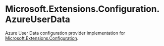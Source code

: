 # Microsoft.Extensions.Configuration.AzureUserData

Azure User Data configuration provider implementation for [Microsoft.Extensions.Configuration](https://www.nuget.org/packages/Microsoft.Extensions.Configuration/).
